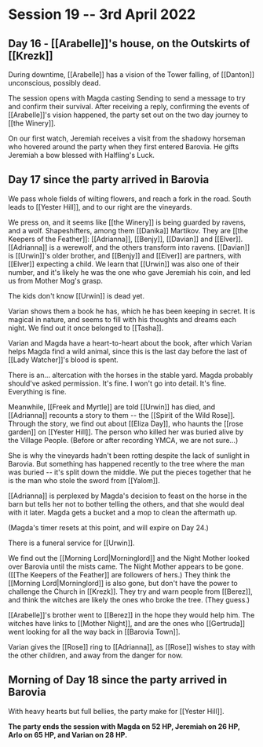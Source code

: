 # Session 19 -- 3rd April 2022
## Day 16 - [[Arabelle]]'s house, on the Outskirts of [[Krezk]]

During downtime, [[Arabelle]] has a vision of the Tower falling, of [[Danton]] unconscious, possibly dead.

The session opens with Magda casting Sending to send a message to try and confirm their survival. After receiving a reply, confirming the events of [[Arabelle]]'s vision happened, the party set out on the two day journey to [[the Winery]].

On our first watch, Jeremiah receives a visit from the shadowy horseman who hovered around the party when they first entered Barovia. He gifts Jeremiah a bow blessed with Halfling's Luck.

## Day 17 since the party arrived in Barovia

We pass whole fields of wilting flowers, and reach a fork in the road. South leads to [[Yester Hill]], and to our right are the vineyards.

We press on, and it seems like [[the Winery]] is being guarded by ravens, and a wolf. Shapeshifters, among them [[Danika]] Martikov. They are [[the Keepers of the Feather]]: [[Adrianna]], [[Benjy]], [[Davian]] and [[Elver]]. [[Adrianna]] is a werewolf, and the others transform into ravens. [[Davian]] is [[Urwin]]'s older brother, and [[Benjy]] and [[Elver]] are partners, with [[Elver]] expecting a child. We learn that [[Urwin]] was also one of their number, and it's likely he was the one who gave Jeremiah his coin, and led us from Mother Mog's grasp.

The kids don't know [[Urwin]] is dead yet.

Varian shows them a book he has, which he has been keeping in secret. It is magical in nature, and seems to fill with his thoughts and dreams each night. We find out it once belonged to [[Tasha]].

Varian and Magda have a heart-to-heart about the book, after which Varian helps Magda find a wild animal, since this is the last day before the last of [[Lady Watcher]]'s blood is spent.

There is an... altercation with the horses in the stable yard. Magda probably should've asked permission. It's fine. I won't go into detail. It's fine. Everything is fine.

Meanwhile, [[Freek and Myrtle]] are told [[Urwin]] has died, and [[Adrianna]] recounts a story to them -- the [[Spirit of the Wild Rose]]. Through the story, we find out about [[Eliza Day]], who haunts the [[rose garden]] on [[Yester Hill]]. The person who killed her was buried alive by the Village People. (Before or after recording YMCA, we are not sure...) 

She is why the vineyards hadn't been rotting despite the lack of sunlight in Barovia. But something has happened recently to the tree where the man was buried -- it's split down the middle. We put the pieces together that he is the man who stole the sword from [[Yalom]].

[[Adrianna]] is perplexed by Magda's decision to feast on the horse in the barn but tells her not to bother telling the others, and that she would deal with it later. Magda gets a bucket and a mop to clean the aftermath up.

(Magda's timer resets at this point, and will expire on Day 24.)

There is a funeral service for [[Urwin]].

We find out the [[Morning Lord|Morninglord]] and the Night Mother looked over Barovia until the mists came. The Night Mother appears to be gone. ([[The Keepers of the Feather]] are followers of hers.) They think the [[Morning Lord|Morninglord]] is also gone, but don't have the power to challenge the Church in [[Krezk]]. They try and warn people from [[Berez]], and think the witches are likely the ones who broke the tree. (They guess.)

[[Arabelle]]'s brother went to [[Berez]] in the hope they would help him. The witches have links to [[Mother Night]], and are the ones who [[Gertruda]] went looking for all the way back in [[Barovia Town]]. 

Varian gives the [[Rose]] ring to [[Adrianna]], as [[Rose]] wishes to stay with the other children, and away from the danger for now.

## Morning of Day 18 since the party arrived in Barovia

With heavy hearts but full bellies, the party make for [[Yester Hill]].

**The party ends the session with Magda on 52 HP, Jeremiah on 26 HP, Arlo on 65 HP, and Varian on 28 HP.**